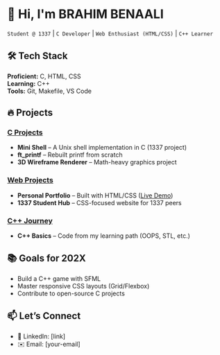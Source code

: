 # 👋 Hi, I'm BRAHIM BENAALI
`Student @ 1337` | `C Developer` | `Web Enthusiast (HTML/CSS)` | `C++ Learner`


## 🛠️ Tech Stack
**Proficient:** C, HTML, CSS  
**Learning:** C++  
**Tools:** Git, Makefile, VS Code  

## 🔥 Projects
### [C Projects](link-to-c-repos)
- **Mini Shell** – A Unix shell implementation in C (1337 project)  
- **ft_printf** – Rebuilt printf from scratch  
- **3D Wireframe Renderer** – Math-heavy graphics project  

### [Web Projects](link-to-web-repos)
- **Personal Portfolio** – Built with HTML/CSS ([Live Demo](link))  
- **1337 Student Hub** – CSS-focused website for 1337 peers  

### [C++ Journey](link-to-cpp-repos)
- **C++ Basics** – Code from my learning path (OOPS, STL, etc.)  

## 📚 Goals for 202X
- Build a C++ game with SFML  
- Master responsive CSS layouts (Grid/Flexbox)  
- Contribute to open-source C projects  

## 📫 Let’s Connect
- 💼 LinkedIn: [link]  
- ✉️ Email: [your-email]  
